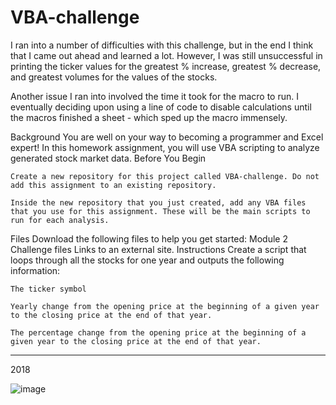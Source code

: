# VBA-challenge


I ran into a number of difficulties with this challenge, but in the end I think that I came out ahead and learned a lot. However, I was still unsuccessful in printing the ticker values for the                   greatest % increase, greatest % decrease, and greatest volumes for the values of the stocks.

Another issue I ran into involved the time it took for the macro to run. I eventually deciding upon using a line of code to disable calculations until the macros finished a sheet - which sped up the             macro immensely.


Background
You are well on your way to becoming a programmer and Excel expert! In this homework assignment, you will use VBA scripting to analyze generated stock market data.
Before You Begin

    Create a new repository for this project called VBA-challenge. Do not add this assignment to an existing repository.

    Inside the new repository that you just created, add any VBA files that you use for this assignment. These will be the main scripts to run for each analysis.

Files
Download the following files to help you get started:
Module 2 Challenge files
Links to an external site.
Instructions
Create a script that loops through all the stocks for one year and outputs the following information:

    The ticker symbol

    Yearly change from the opening price at the beginning of a given year to the closing price at the end of that year.

    The percentage change from the opening price at the beginning of a given year to the closing price at the end of that year.

***********************************
2018

![image](https://github.com/mtkrebs87/VBA-challenge/assets/144370108/4d96e911-e0c4-4aa1-9da9-006581aeece7)
